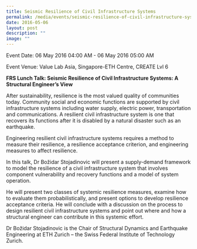 ```yaml
---
title: Seismic Resilience of Civil Infrastructure Systems
permalink: /media/events/seismic-resilience-of-civil-infrastructure-systems/
date: 2016-05-06
layout: post
description: ""
image: ""
---
```


Event Date: 06 May 2016 04:00 AM - 06 May 2016 05:00 AM

Event Venue: Value Lab Asia, Singapore-ETH Centre, CREATE Lvl 6

**FRS Lunch Talk: Seismic Resilience of Civil Infrastructure Systems: A Structural Engineer’s View**

After sustainability, resilience is the most valued quality of communities today. Community social and economic functions are supported by civil infrastructure systems including water supply, electric power, transportation and communications. A resilient civil infrastructure system is one that recovers its functions after it is disabled by a natural disaster such as an earthquake.

Engineering resilient civil infrastructure systems requires a method to measure their resilience, a resilience acceptance criterion, and engineering measures to affect resilience.

In this talk, Dr Božidar Stojadinovic will present a supply-demand framework to model the resilience of a civil infrastructure system that involves component vulnerability and recovery functions and a model of system operation.

He will present two classes of systemic resilience measures, examine how to evaluate them probabilistically, and present options to develop resilience acceptance criteria. He will conclude with a discussion on the process to design resilient civil infrastructure systems and point out where and how a structural engineer can contribute in this systemic effort. 

Dr Božidar Stojadinovic is the Chair of Structural Dynamics and Earthquake Engineering at ETH Zurich – the Swiss Federal Institute of Technology Zurich.